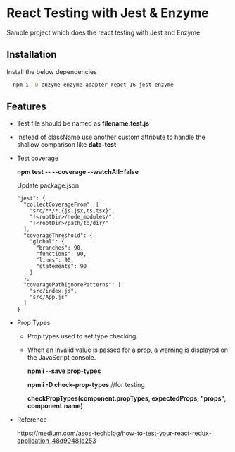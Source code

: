 
# React Testing with Jest & Enzyme

Sample project which does the react testing with Jest and Enzyme.


## Installation 

Install the below dependencies

```bash 
  npm i -D enzyme enzyme-adapter-react-16 jest-enzyme
```


## Features

- Test file should be named as **filename.test.js**
- Instead of className use another custom attribute to handle the shallow comparison like
    **data-test**
- Test coverage

    **npm test -- --coverage --watchAll=false**
    
    Update package.json

      "jest": {
        "collectCoverageFrom": [
          "src/**/*.{js,jsx,ts,tsx}",
          "!<rootDir>/node_modules/",
          "!<rootDir>/path/to/dir/"
        ],
        "coverageThreshold": {
          "global": {
            "branches": 90,
            "functions": 90,
            "lines": 90,
            "statements": 90
          }
        },
        "coveragePathIgnorePatterns": [
          "src/index.js",
          "src/App.js"
        ]
      }
      
      
- Prop Types

  - Prop types used to set type checking.
  - When an invalid value is passed for a prop, a warning is displayed on the JavaScript console.

    **npm i --save prop-types**

    **npm i -D check-prop-types** //for testing

    **checkPropTypes(component.propTypes, expectedProps, "props", component.name)**

 - Reference
 
   https://medium.com/asos-techblog/how-to-test-your-react-redux-application-48d90481a253
    
